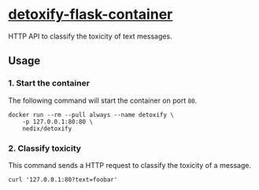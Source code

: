 # [detoxify-flask-container][project]

HTTP API to classify the toxicity of text messages.


## Usage


### 1. Start the container

The following command will start the container on port `80`.

```shell
docker run --rm --pull always --name detoxify \
    -p 127.0.0.1:80:80 \
    nedix/detoxify
```


### 2. Classify toxicity

This command sends a HTTP request to classify the toxicity of a message.

```shell
curl '127.0.0.1:80?text=foobar'
```


[project]: https://hub.docker.com/r/nedix/detoxify
